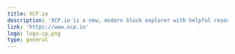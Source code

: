 ```yaml
---
title: XCP.io
description: 'XCP.io is a new, modern block explorer with helpful resources features.'
link: 'https://www.xcp.io'
logo: logo-cp.png
type: general
---
```

